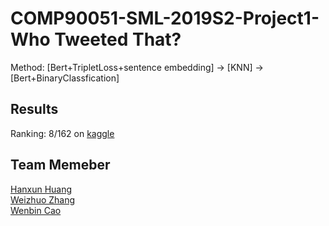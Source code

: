 # COMP90051-SML-2019S2-Project1-Who Tweeted That?
Method: [Bert+TripletLoss+sentence embedding] -> [KNN] -> [Bert+BinaryClassfication]

## Results
Ranking: 8/162 on [kaggle](https://www.kaggle.com/c/whodunnit/leaderboard)

## Team Memeber 
[Hanxun Huang](https://github.com/HanxunHuangLemonBear) \
[Weizhuo Zhang](https://github.com/Weizhuo-Zhang) \
[Wenbin Cao](https://github.com/AlanChaw) 
